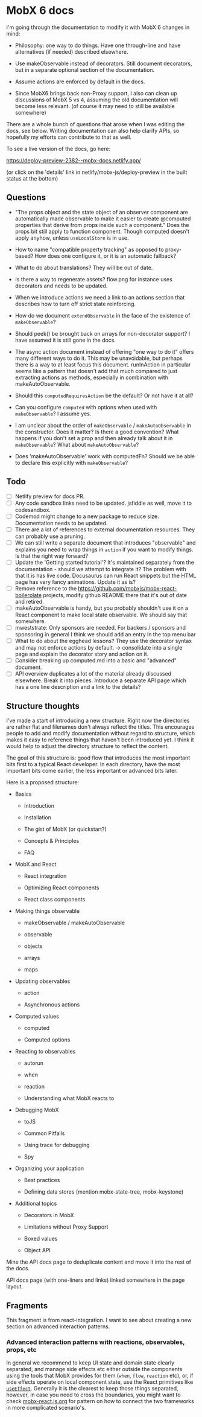 # MobX 6 docs

I'm going through the documentation to modify it with MobX 6 changes in mind:

-   Philosophy: one way to do things. Have one through-line and have alternatives (if needed) described elsewhere.

-   Use makeObservable instead of decorators. Still document decorators, but in a separate optional section of the documentation.

-   Assume actions are enforced by default in the docs.

-   Since MobX6 brings back non-Proxy support, I also can clean up discussions of MobX 5 vs 4, assuming the old documentation will become less relevant. (of course it may need to still be available somewhere)

There are a whole bunch of questions that arose when I was editing the docs, see
below. Writing documentation can also help clarify APIs, so hopefully my efforts can contribute to that as well.

To see a live version of the docs, go here:

https://deploy-preview-2382--mobx-docs.netlify.app/

(or click on the 'details' link in netlify/mobx-js/deploy-preview in the built status at the bottom)

## Questions

-   "The props object and the state object of an observer component are automatically made observable to make it easier to create @computed properties that derive from props inside such a component." Does the props bit still apply to function component. Though computed doesn't apply anyhow, unless `useLocalStore` is in use.

-   How to name "compatible property tracking" as opposed to proxy-based? How does one configure it, or it is an automatic fallback?

-   What to do about translations? They will be out of date.

-   Is there a way to regenerate assets? flow.png for instance uses decorators and needs to be updated.

-   When we introduce actions we need a link to an actions section that describes how to turn off strict state reinforcing.

-   How do we document `extendObservable` in the face of the existence of `makeObservable`?

-   Should peek() be brought back on arrays for non-decorator support? I have assumed it is still gone in the docs.

-   The async action document instead of offering "one way to do it" offers many different ways to do it. This may be unavoidable, but perhaps there is a way to at least focus this document. runInAction in particular seems like a pattern that doesn't add that much compared to just extracting actions as methods, especially in combination with makeAutoObservable.

-   Should this `computedRequiresAction` be the default? Or not have it at all?

-   Can you configure `computed` with options when used with `makeObservable`? I assume yes.

-   I am unclear about the order of `makeObservable` / `makeAutoObservable` in the constructor. Does it matter? Is there a good convention? What happens if you don't set a prop and then already talk about it in `makeObservable`? What about `makeAutoObservable`?

-   Does 'makeAutoObservable' work with computedFn? Should we be able to declare this explicitly with `makeObservable`?

## Todo

-   [ ] Netlify preview for docs PR.
-   [ ] Any code sandbox links need to be updated. jsfiddle as well, move it to codesandbox.
-   [ ] Codemod might change to a new package to reduce size. Documentation needs to be updated.
-   [ ] There are a lot of references to external documentation resources. They can probably use a pruning.
-   [ ] We can still write a separate document that introduces "observable" and explains you need to wrap things in `action` if you want to modify things. Is that the right way forward?
-   [ ] Update the 'Getting started tutorial'? It's maintained separately from the documentation - should we attempt to integrate it? The problem with that it is has live code. Docusaurus can run React snippets but the HTML page has very fancy animations. Update it as is?
-   [ ] Remove reference to the https://github.com/mobxjs/mobx-react-boilerplate projects, modify github README there that it's out of date and retired.
-   [ ] makeAutoObservable is handy, but you probably shouldn't use it on a React component to make local state observable. We should say that somewhere.
-   [ ] mweststrate: Only sponsors are needed. For backers / sponsors and sponsoring in general I think we should add an entry in the top menu bar
-   [ ] What to do about the egghead lessons? They use the decorator syntax and may not enforce actions by default. -> consolidate into a single page and explain the decorator story and action on it.
-   [ ] Consider breaking up computed.md into a basic and "advanced" document.
-   [ ] API overview duplicates a lot of the material already discussed elsewhere. Break it into pieces. Introduce a separate API page which has a one line description and a link to the details?

## Structure thoughts

I've made a start of introducing a new structure. Right now the directories
are rather flat and filenames don't always reflect the titles. This encourages people to add and modify documentation without regard to structure, which makes it easy to reference things that haven't been introduced yet. I think it would help to adjust the directory structure to reflect the content.

The goal of this structure is: good flow that introduces the most important bits
first to a typical React developer. In each directory, have the most important
bits come earlier, the less important or advanced bits later.

Here is a proposed structure:

-   Basics

    -   Introduction

    -   Installation

    -   The gist of MobX (or quickstart?)

    -   Concepts & Principles

    -   FAQ

-   MobX and React

    -   React integration

    -   Optimizing React components

    -   React class components

-   Making things observable

    -   makeObservable / makeAutoObservable

    -   observable

    -   objects

    -   arrays

    -   maps

-   Updating observables

    -   action

    -   Asynchronous actions

-   Computed values

    -   computed

    -   Computed options

-   Reacting to observables

    -   autorun

    -   when

    -   reaction

    -   Understanding what MobX reacts to

-   Debugging MobX

    -   toJS

    -   Common Pitfalls

    -   Using trace for debugging

    -   Spy

-   Organizing your application

    -   Best practices

    -   Defining data stores (mention mobx-state-tree, mobx-keystone)

-   Additional topics

    -   Decorators in MobX

    -   Limitations without Proxy Support

    -   Boxed values

    -   Object API

Mine the API docs page to deduplicate content and move it into the
rest of the docs.

API docs page (with one-liners and links) linked somewhere in the page layout.

## Fragments

This fragment is from react-integration. I want to see about creating
a new section on advanced interaction patterns.

### Advanced interaction patterns with reactions, observables, props, etc

In general we recommend to keep UI state and domain state clearly separated,
and manage side effects etc either outside the components using the tools that MobX provides for them (`when`, `flow`, `reaction` etc),
or, if side effects operate on local component state, use the React primitives like [`useEffect`](https://reactjs.org/docs/hooks-effect.html).
Generally it is the clearest to keep those things separated, however, in case you need to cross the boundaries, you might want to check [mobx-react.js.org](https://mobx-react.js.org/) for pattern on how to connect the two frameworks in more complicated scenario's.
